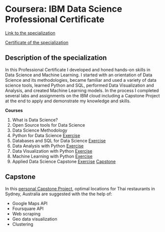 # Coursera: IBM Data Science Professional Certificate

[Link to the specialization](https://www.coursera.org/specializations/ibm-data-science-professional-certificate)

[Certificate of the specialization](https://www.coursera.org/account/accomplishments/specialization/3LML8GAMYR22)

## Description of the specialization
In this Professional Certificate I developed and honed hands-on skills in Data Science and Machine Learning. I started with an orientation of Data Science and its methodologies, became familiar and used a variety of data science tools, learned Python and SQL, performed Data Visualization and Analysis, and created Machine Learning models. In the process I completed several labs and assignments on the IBM cloud including a Capstone Project at the end to apply and demonstrate my knowledge and skills. 

**Courses**
1. What is Data Science? 
2. Open Source tools for Data Science 
3. Data Science Methodology 
4. Python for Data Science [Exercise](https://github.com/lschneidpro/Coursera-IBM-Data-Science-Professional-Certificate/blob/master/4-Python%20for%20Data%20Science.ipynb)
5. Databases and SQL for Data Science [Exercise](https://github.com/lschneidpro/Coursera-IBM-Data-Science-Professional-Certificate/blob/master/5-Databases%20and%20SQL%20for%20Data%20Science.ipynb)
6. Data Analysis with Python [Exercise](https://github.com/lschneidpro/Coursera-IBM-Data-Science-Professional-Certificate/blob/master/6-Data%20Analysis%20with%20Python.ipynb)
7. Data Visualization with Python [Exercise](https://nbviewer.jupyter.org/github/lschneidpro/Coursera-IBM-Data-Science-Professional-Certificate/blob/master/7-Data%20Visualization%20with%20Python.ipynb)
8. Machine Learning with Python [Exercise](https://github.com/lschneidpro/Coursera-IBM-Data-Science-Professional-Certificate/blob/master/8-Machine%20Learning%20with%20Python.ipynb)
9. Applied Data Science Capstone [Exercise](https://nbviewer.jupyter.org/github/lschneidpro/Coursera-IBM-Data-Science-Professional-Certificate/blob/master/9-Applied%20Data%20Science%20Capstone%20Exercise.ipynb) [Capstone](https://nbviewer.jupyter.org/github/lschneidpro/Coursera-IBM-Data-Science-Professional-Certificate/blob/master/9-Applied%20Data%20Science%20Capstone%20Project.ipynb)

## Capstone

In this [personal Capstone Project](https://nbviewer.jupyter.org/github/lschneidpro/Coursera-IBM-Data-Science-Professional-Certificate/blob/master/9-Applied%20Data%20Science%20Capstone%20Project.ipynb), optimal locations for Thai restaurants in Sydney, Australia are suggested with the the help of:
* Google Maps API
* Foursquare API
* Web scraping
* Geo data visualization
* Clustering
